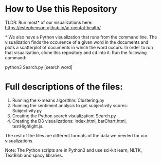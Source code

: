 # How to Use this Repository

TLDR: Run most* of our visualizations here: https://estephenson.github.io/ai-mental-health/

\* We also have a Python visualization that runs from the command line. The visualization finds the occurence of a given word in the documents and plots a scatterplot of documents in which the word occurs. In order to run that visualization, clone this repository and cd into it. Run the following command: 

python3 Search.py [search word]


# Full descriptions of the files: 
1. Running the k-means algorithm: Clustering.py
2. Running the sentiment analysis to get subjectivity scores: Subjectivity.py
3. Creating the Python search visualization: Search.py
4. Creating the D3 visualizations: index.html, barChart.html, testHighlight.js.

The rest of the files are different formats of the data we needed for our visualizations. 

Note: The Python scripts are in Python3 and use sci-kit learn, NLTK, TextBlob and spacy libraries. 
